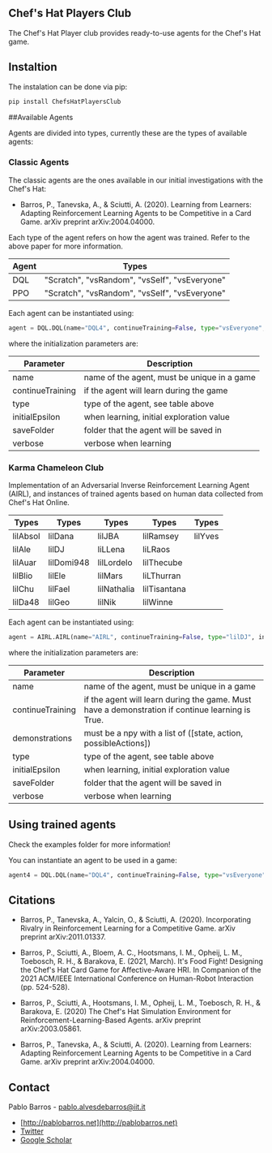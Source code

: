 ## Chef's Hat Players Club
The Chef's Hat Player club provides ready-to-use agents for the Chef's Hat game.

## Instaltion

The instalation can be done via pip:

```python
pip install ChefsHatPlayersClub
```

##Available Agents

Agents are divided into types, currently these are the types of available agents:


### Classic Agents

The classic agents are the ones available in our initial investigations with the Chef's Hat:
- Barros, P., Tanevska, A., & Sciutti, A. (2020). Learning from Learners: Adapting Reinforcement Learning Agents to be Competitive in a Card Game. arXiv preprint arXiv:2004.04000.

Each type of the agent refers on how the agent was trained. Refer to the above paper for more information.

Agent | Types |
------------ | -------------
DQL | "Scratch", "vsRandom", "vsSelf", "vsEveryone" 
PPO | "Scratch", "vsRandom", "vsSelf", "vsEveryone"

Each agent can be instantiated using:

```python
agent = DQL.DQL(name="DQL4", continueTraining=False, type="vsEveryone", initialEpsilon=1, verbose=True)  # training agent
```
where the initialization parameters are:

Parameter | Description |
------------ | -------------
name | name of the agent, must be unique in a game
continueTraining | if the agent will learn during the game
type | type of the agent, see table above
initialEpsilon| when learning, initial exploration value
saveFolder| folder that the agent will be saved in
verbose | verbose when learning


### Karma Chameleon Club

Implementation of an Adversarial Inverse Reinforcement Learning Agent (AIRL), and instances of trained agents based on human data collected from Chef's Hat Online.

Types | Types | Types | Types | Types
------------ |------------ |------------ | ----------- | ----------- |
lilAbsol |lilDana |lilJBA |lilRamsey | lilYves | 
lilAle |lilDJ |liLLena |liLRaos |
lilAuar |lilDomi948 |lilLordelo |lilThecube |
lilBlio |lilEle |lilMars |liLThurran |
lilChu |lilFael |lilNathalia |lilTisantana |
 lilDa48 |lilGeo |lilNik |lilWinne |


Each agent can be instantiated using:

```python
agent = AIRL.AIRL(name="AIRL", continueTraining=False, type="lilDJ", initialEpsilon=1, verbose=True)  # training agent
```
where the initialization parameters are:

Parameter | Description |
------------ | -------------
name | name of the agent, must be unique in a game
continueTraining | if the agent will learn during the game. Must have a demonstration if continue learning is True.
demonstrations | must be a npy with a list of ([state, action, possibleActions])
type | type of the agent, see table above
initialEpsilon| when learning, initial exploration value
saveFolder| folder that the agent will be saved in
verbose | verbose when learning


## Using trained agents

Check the examples folder for more information!

You can instantiate an agent to be used in a game:

```python
agent4 = DQL.DQL(name="DQL4", continueTraining=False, type="vsEveryone", initialEpsilon=1, verbose=True)  # training agent
```


## Citations

- Barros, P., Tanevska, A., Yalcin, O., & Sciutti, A. (2020). Incorporating Rivalry in Reinforcement Learning for a Competitive Game. arXiv preprint arXiv:2011.01337.
  
- Barros, P., Sciutti, A., Bloem, A. C., Hootsmans, I. M., Opheij, L. M., Toebosch, R. H., & Barakova, E. (2021, March). It's Food Fight! Designing the Chef's Hat Card Game for Affective-Aware HRI. In Companion of the 2021 ACM/IEEE International Conference on Human-Robot Interaction (pp. 524-528).

- Barros, P., Sciutti, A., Hootsmans, I. M., Opheij, L. M., Toebosch, R. H., & Barakova, E. (2020) The Chef's Hat Simulation Environment for Reinforcement-Learning-Based Agents. arXiv preprint arXiv:2003.05861.

- Barros, P., Tanevska, A., & Sciutti, A. (2020). Learning from Learners: Adapting Reinforcement Learning Agents to be Competitive in a Card Game. arXiv preprint arXiv:2004.04000.


## Contact

Pablo Barros - pablo.alvesdebarros@iit.it

- [http://pablobarros.net](http://pablobarros.net)
- [Twitter](https://twitter.com/PBarros_br)
- [Google Scholar](https://scholar.google.com/citations?user=LU9tpkMAAAAJ)